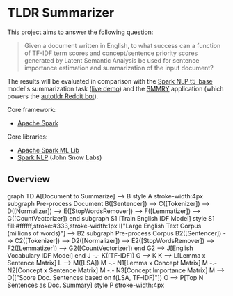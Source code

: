# TLDR Summarizer
This project aims to answer the following question:
> Given a document written in English, to what success can a function of TF-IDF term scores and concept/sentence priority
scores generated by Latent Semantic Analysis be used for sentence importance estimation and summarization of the input
document?

The results will be evaluated in comparison with the [Spark NLP t5_base](https://nlp.johnsnowlabs.com/2021/01/08/t5_base_en.html) model's summarization task
([live demo](https://demo.johnsnowlabs.com/public/TEXT_SUMMARIZATION)) and the [SMMRY](https://smmry.com) application (which powers the [autotldr Reddit bot](http://autotldr.io)).

Core framework:
- [Apache Spark](https://spark.apache.org/)

Core libraries:
- [Apache Spark ML Lib](https://spark.apache.org/docs/2.4.7/ml-guide.html)
- [Spark NLP](https://nlp.johnsnowlabs.com/) (John Snow Labs) 

## Overview

<script src="https://cdn.jsdelivr.net/npm/mermaid/dist/mermaid.min.js"></script>
<link type="text/css" rel="stylesheet" href="custom.css" />
<script>mermaid.initialize({startOnLoad:true});</script>
<div id="overviewdiagram" class="mermaid">
graph TD
    A[Document to Summarize] --> B
    style A stroke-width:4px
    subgraph Pre-process Document
        B([Sentencer]) --> C([Tokenizer]) --> D([Normalizer]) -->
        E([StopWordsRemover]) --> F([Lemmatizer]) --> G([CountVectorizer])
    end
    subgraph S1 [Train English IDF Model]
        style S1 fill:#ffffff,stroke:#333,stroke-width:1px
        I["Large English Text Corpus (millions of words)"] --> B2
        subgraph Pre-process Corpus
            B2([Sentencer]) --> C2([Tokenizer]) --> D2([Normalizer]) -->
            E2([StopWordsRemover]) --> F2([Lemmatizer]) --> G2([CountVectorizer])
        end
    G2 --> J[English Vocabulary IDF Model]
    end
J -.- K([TF-IDF])
G --> K
K --> L[Lemma x Sentence Matrix]
L --> M([LSA])
M -.- N1[Lemma x Concept Matrix]
M -.- N2[Concept x Sentence Matrix]
M -.- N3[Concept Importance Matrix]
M --> O(["Score Doc. Sentences based on f(LSA, TF-IDF)"])
O --> P[Top N Sentences as Doc. Summary]
style P stroke-width:4px
</div>
